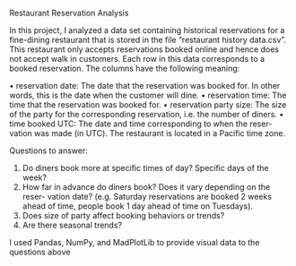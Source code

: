 Restaurant Reservation Analysis

In this project, I analyzed a data set containing historical reservations for a fine-dining restaurant that is stored in the file “restaurant history data.csv”. This restaurant only accepts reservations booked online and hence does not accept walk in customers. Each row in this data corresponds to a booked reservation. The columns have the following meaning:

• reservation date: The date that the reservation was booked for. In other words, this is the date when the customer will dine.
• reservation time: The time that the reservation was booked for.
• reservation party size: The size of the party for the corresponding reservation, i.e. the number of diners.
• time booked UTC: The date and time corresponding to when the reser- vation was made (in UTC). The restaurant is located in a Pacific time zone.

Questions to answer:
1. Do diners book more at specific times of day? Specific days of the week?
2. How far in advance do diners book? Does it vary depending on the reser- vation date? (e.g. Saturday reservations are booked 2 weeks ahead of time, people book 1 day ahead of time on Tuesdays).
3. Does size of party affect booking behaviors or trends?
4. Are there seasonal trends?

I used Pandas, NumPy, and MadPlotLib to provide visual data to the questions above
